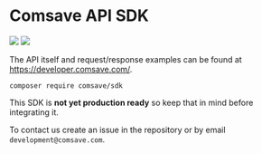 # Comsave API SDK

![](https://img.shields.io/github/v/release/comsave/sdk)
![](https://img.shields.io/travis/comsave/sdk)

The API itself and request/response examples can be found at https://developer.comsave.com/.

`composer require comsave/sdk`

This SDK is **not yet production ready** so keep that in mind before integrating it.

To contact us create an issue in the repository or by email `development@comsave.com`.
